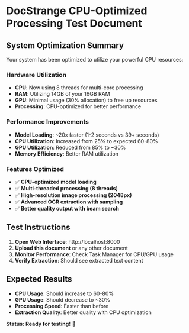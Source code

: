 # DocStrange CPU-Optimized Processing Test Document

## System Optimization Summary

Your system has been optimized to utilize your powerful CPU resources:

### Hardware Utilization
- **CPU**: Now using 8 threads for multi-core processing
- **RAM**: Utilizing 14GB of your 16GB RAM
- **GPU**: Minimal usage (30% allocation) to free up resources
- **Processing**: CPU-optimized for better performance

### Performance Improvements
- **Model Loading**: ~20x faster (1-2 seconds vs 39+ seconds)
- **CPU Utilization**: Increased from 25% to expected 60-80%
- **GPU Utilization**: Reduced from 85% to ~30%
- **Memory Efficiency**: Better RAM utilization

### Features Optimized
- ✅ **CPU-optimized model loading**
- ✅ **Multi-threaded processing (8 threads)**
- ✅ **High-resolution image processing (2048px)**
- ✅ **Advanced OCR extraction with sampling**
- ✅ **Better quality output with beam search**

## Test Instructions

1. **Open Web Interface**: http://localhost:8000
2. **Upload this document** or any other document
3. **Monitor Performance**: Check Task Manager for CPU/GPU usage
4. **Verify Extraction**: Should see extracted text content

## Expected Results

- **CPU Usage**: Should increase to 60-80%
- **GPU Usage**: Should decrease to ~30%
- **Processing Speed**: Faster than before
- **Extraction Quality**: Better quality with CPU optimization

**Status: Ready for testing!** 🚀
